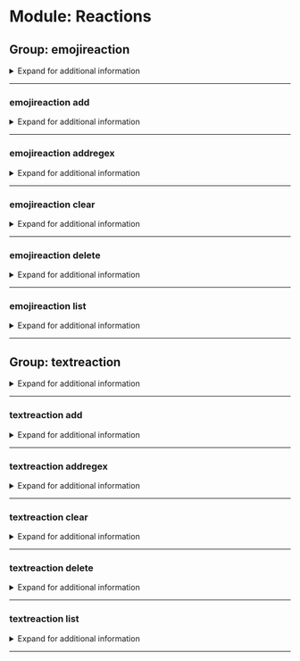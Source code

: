# Module: Reactions

## Group: emojireaction
<details><summary markdown='span'>Expand for additional information</summary><code>

*Orders a bot to react with given emoji to a message containing a trigger word inside (guild specific). If invoked without subcommands, adds a new emoji reaction to a given trigger word list. Note: Trigger words can be regular expressions (use ``emojireaction addregex`` command).*

**Aliases:**
`ereact, er, emojir, emojireactions`

**Overload 1:**

`[emoji]` : *Emoji to send.*

`[string...]` : *Trigger word list.*

**Overload 0:**

`[string]` : *Trigger word (case-insensitive).*

`[emoji]` : *Emoji to send.*

**Examples:**

```
!emojireaction :smile: haha laughing
```
</code></details>

---

### emojireaction add
<details><summary markdown='span'>Expand for additional information</summary><code>

*Add emoji reaction to guild reaction list.*

**Requires user permissions:**
`Manage guild`

**Aliases:**
`+, new, a`

**Overload 1:**

`[emoji]` : *Emoji to send.*

`[string...]` : *Trigger word list (case-insensitive).*

**Overload 0:**

`[string]` : *Trigger word (case-insensitive).*

`[emoji]` : *Emoji to send.*

**Examples:**

```
!emojireaction add :smile: haha
!emojireaction add haha :smile:
```
</code></details>

---

### emojireaction addregex
<details><summary markdown='span'>Expand for additional information</summary><code>

*Add emoji reaction triggered by a regex to guild reaction list.*

**Requires user permissions:**
`Manage guild`

**Aliases:**
`+r, +regex, +regexp, +rgx, newregex, addrgx`

**Overload 1:**

`[emoji]` : *Emoji to send.*

`[string...]` : *Trigger word list (case-insensitive).*

**Overload 0:**

`[string]` : *Trigger word (case-insensitive).*

`[emoji]` : *Emoji to send.*

**Examples:**

```
!emojireaction addregex :smile: (ha)+
!emojireaction addregex (ha)+ :smile:
```
</code></details>

---

### emojireaction clear
<details><summary markdown='span'>Expand for additional information</summary><code>

*Delete all reactions for the current guild.*

**Requires user permissions:**
`Administrator`

**Aliases:**
`da, c, ca, cl, clearall`

**Examples:**

```
!emojireactions clear
```
</code></details>

---

### emojireaction delete
<details><summary markdown='span'>Expand for additional information</summary><code>

*Remove emoji reactions for given trigger words.*

**Requires user permissions:**
`Manage guild`

**Aliases:**
`-, remove, del, rm, d`

**Overload 2:**

`[emoji]` : *Emoji to remove reactions for.*

**Overload 1:**

`[int...]` : *IDs of the reactions to remove.*

**Overload 0:**

`[string...]` : *Trigger words to remove.*

**Examples:**

```
!emojireaction delete haha sometrigger
!emojireaction delete 5
!emojireaction delete 5 4
!emojireaction delete :joy:
```
</code></details>

---

### emojireaction list
<details><summary markdown='span'>Expand for additional information</summary><code>

*Show all emoji reactions for this guild.*

**Aliases:**
`ls, l, view`

**Examples:**

```
!emojireaction list
```
</code></details>

---

## Group: textreaction
<details><summary markdown='span'>Expand for additional information</summary><code>

*Orders a bot to react with given text to a message containing a trigger word inside (guild specific). If invoked without subcommands, adds a new text reaction to a given trigger word. Note: Trigger words can be regular expressions (use ``textreaction addregex`` command). You can also use "%user%" inside response and the bot will replace it with mention for the user who triggers the reaction.*

**Aliases:**
`treact, tr, txtr, textreactions`

**Overload 0:**

`[string]` : *Trigger string (case insensitive).*

`[string...]` : *Response.*

**Examples:**

```
!textreaction hi hello
!textreaction "hi" "Hello, %user%!"
```
</code></details>

---

### textreaction add
<details><summary markdown='span'>Expand for additional information</summary><code>

*Add a new text reaction to guild text reaction list.*

**Requires user permissions:**
`Manage guild`

**Aliases:**
`+, new, a`

**Arguments:**

`[string]` : *Trigger string (case insensitive).*

`[string...]` : *Response.*

**Examples:**

```
!textreaction add "hi" "Hello, %user%!"
```
</code></details>

---

### textreaction addregex
<details><summary markdown='span'>Expand for additional information</summary><code>

*Add a new text reaction triggered by a regex to guild text reaction list.*

**Requires user permissions:**
`Manage guild`

**Aliases:**
`+r, +regex, +regexp, +rgx, newregex, addrgx`

**Arguments:**

`[string]` : *Regex (case insensitive).*

`[string...]` : *Response.*

**Examples:**

```
!textreaction addregex "h(i|ey|ello|owdy)" "Hello, %user%!"
```
</code></details>

---

### textreaction clear
<details><summary markdown='span'>Expand for additional information</summary><code>

*Delete all text reactions for the current guild.*

**Requires user permissions:**
`Administrator`

**Aliases:**
`da, c, ca, cl, clearall`

**Examples:**

```
!textreactions clear
```
</code></details>

---

### textreaction delete
<details><summary markdown='span'>Expand for additional information</summary><code>

*Remove text reaction from guild text reaction list.*

**Requires user permissions:**
`Manage guild`

**Aliases:**
`-, remove, del, rm, d`

**Overload 1:**

`[int...]` : *IDs of the reactions to remove.*

**Overload 0:**

`[string...]` : *Trigger words to remove.*

**Examples:**

```
!textreaction delete 5
!textreaction delete 5 8
!textreaction delete hi
```
</code></details>

---

### textreaction list
<details><summary markdown='span'>Expand for additional information</summary><code>

*Show all text reactions for the guild.*

**Aliases:**
`ls, l, view`

**Examples:**

```
!textreactions list
```
</code></details>

---

